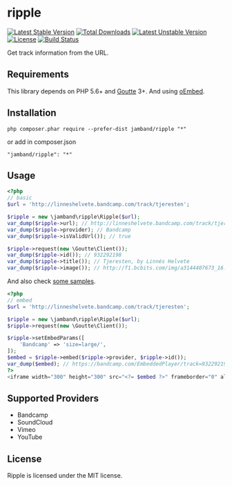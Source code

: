 # ripple

[![Latest Stable Version](https://poser.pugx.org/jamband/ripple/v/stable)](https://packagist.org/packages/jamband/ripple) [![Total Downloads](https://poser.pugx.org/jamband/ripple/downloads)](https://packagist.org/packages/jamband/ripple) [![Latest Unstable Version](https://poser.pugx.org/jamband/ripple/v/unstable)](https://packagist.org/packages/jamband/ripple) [![License](https://poser.pugx.org/jamband/ripple/license)](https://packagist.org/packages/jamband/ripple) [![Build Status](https://travis-ci.org/jamband/ripple.svg)](https://travis-ci.org/jamband/ripple)

Get track information from the URL.

## Requirements

This library depends on PHP 5.6+ and [Goutte](https://github.com/FriendsOfPHP/Goutte) 3+. And using [oEmbed](http://oembed.com/).

## Installation

```
php composer.phar require --prefer-dist jamband/ripple "*"
```

or add in composer.json
```
"jamband/ripple": "*"
```

## Usage

```php
<?php
// basic
$url = 'http://linneshelvete.bandcamp.com/track/tjeresten';

$ripple = new \jamband\ripple\Ripple($url);
var_dump($ripple->url); // http://linneshelvete.bandcamp.com/track/tjeresten
var_dump($ripple->provider); // Bandcamp
var_dump($ripple->isValidUrl()); // true

$ripple->request(new \Goutte\Client());
var_dump($ripple->id()); // 932292198
var_dump($ripple->title()); // Tjeresten, by Linnés Helvete
var_dump($ripple->image()); // http://f1.bcbits.com/img/a3144407673_16.jpg
```

And also check [some samples](https://github.com/jamband/ripple/tree/master/samples).

```php
<?php
// embed
$url = 'http://linneshelvete.bandcamp.com/track/tjeresten';

$ripple = new \jamband\ripple\Ripple($url);
$ripple->request(new \Goutte\Client());

$ripple->setEmbedParams([
    'Bandcamp' => 'size=large/',
]);
$embed = $ripple->embed($ripple->provider, $ripple->id());
var_dump($embed); // https://bandcamp.com/EmbeddedPlayer/track=932292198/size=large/
?>
<iframe width="300" height="300" src="<?= $embed ?>" frameborder="0" allowfullscreen></iframe>
```

## Supported Providers

- Bandcamp
- SoundCloud
- Vimeo
- YouTube

## License
Ripple is licensed under the MIT license.
